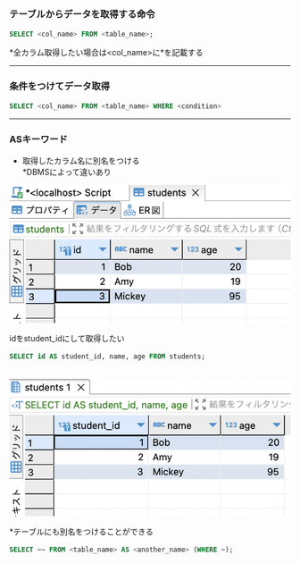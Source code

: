 ### テーブルからデータを取得する命令

```sql
SELECT <col_name> FROM <table_name>;
```
*全カラム取得したい場合は\<col_name\>に\*を記載する

---

### 条件をつけてデータ取得

```sql
SELECT <col_name> FROM <table_name> WHERE <condition>
```

---

### ASキーワード

- 取得したカラム名に別名をつける  
    *DBMSによって違いあり

<img src="./img/delete1.png" />

idをstudent_idにして取得したい

```sql
SELECT id AS student_id, name, age FROM students;
```
<br>

<img src="./img/AS_keyword.png" />

<br>

*テーブルにも別名をつけることができる  
```sql
SELECT ~~ FROM <table_name> AS <another_name> (WHERE ~);
```